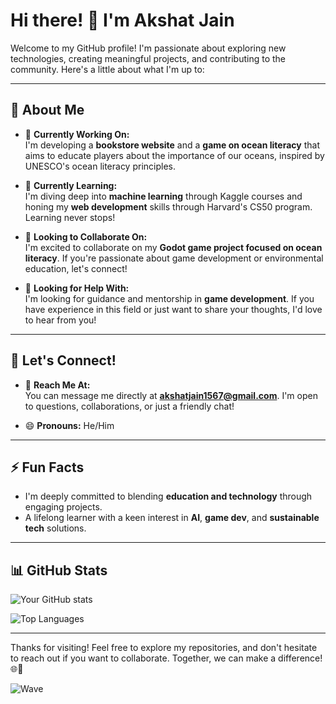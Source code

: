 # Hi there! 👋 I'm Akshat Jain

Welcome to my GitHub profile! I'm passionate about exploring new technologies, creating meaningful projects, and contributing to the community. Here's a little about what I'm up to:

---

## 🌊 About Me

- 🔭 **Currently Working On:**  
  I'm developing a **bookstore website** and a **game on ocean literacy** that aims to educate players about the importance of our oceans, inspired by UNESCO's ocean literacy principles.

- 🌱 **Currently Learning:**  
  I'm diving deep into **machine learning** through Kaggle courses and honing my **web development** skills through Harvard's CS50 program. Learning never stops!

- 👯 **Looking to Collaborate On:**  
  I'm excited to collaborate on my **Godot game project focused on ocean literacy**. If you're passionate about game development or environmental education, let's connect!

- 🤔 **Looking for Help With:**  
  I'm looking for guidance and mentorship in **game development**. If you have experience in this field or just want to share your thoughts, I'd love to hear from you!

---

## 💬 Let's Connect!

- 📨 **Reach Me At:**  
  You can message me directly at **akshatjain1567@gmail.com**. I'm open to questions, collaborations, or just a friendly chat!

- 😄 **Pronouns:** He/Him

---

## ⚡ Fun Facts

- I'm deeply committed to blending **education and technology** through engaging projects.
- A lifelong learner with a keen interest in **AI**, **game dev**, and **sustainable tech** solutions.

---

## 📊 GitHub Stats

![Your GitHub stats](https://github-readme-stats.vercel.app/api?username=akshatjaiin&show_icons=true&theme=radical)

![Top Languages](https://github-readme-stats.vercel.app/api/top-langs/?username=akshatjaiin&layout=compact&theme=radical)

---

Thanks for visiting! Feel free to explore my repositories, and don't hesitate to reach out if you want to collaborate. Together, we can make a difference! 🌐🌊

![Wave](https://media.giphy.com/media/l3q2RauzE5Vzf7iYo/giphy.gif)
